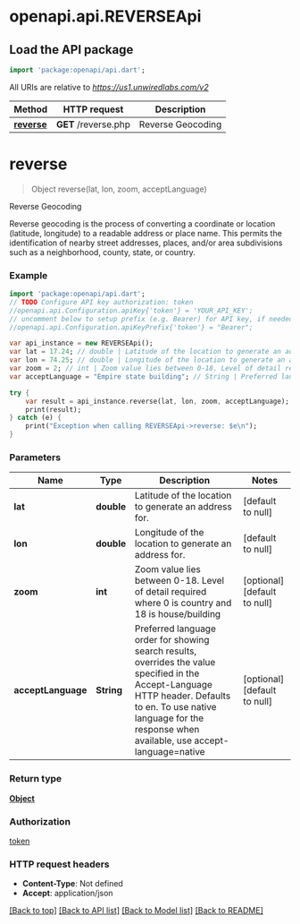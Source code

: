 # openapi.api.REVERSEApi

## Load the API package
```dart
import 'package:openapi/api.dart';
```

All URIs are relative to *https://us1.unwiredlabs.com/v2*

Method | HTTP request | Description
------------- | ------------- | -------------
[**reverse**](REVERSEApi.md#reverse) | **GET** /reverse.php | Reverse Geocoding


# **reverse**
> Object reverse(lat, lon, zoom, acceptLanguage)

Reverse Geocoding

Reverse geocoding is the process of converting a coordinate or location (latitude, longitude) to a readable address or place name. This permits the identification of nearby street addresses, places, and/or area subdivisions such as a neighborhood, county, state, or country.

### Example 
```dart
import 'package:openapi/api.dart';
// TODO Configure API key authorization: token
//openapi.api.Configuration.apiKey{'token'} = 'YOUR_API_KEY';
// uncomment below to setup prefix (e.g. Bearer) for API key, if needed
//openapi.api.Configuration.apiKeyPrefix{'token'} = "Bearer";

var api_instance = new REVERSEApi();
var lat = 17.24; // double | Latitude of the location to generate an address for.
var lon = 74.25; // double | Longitude of the location to generate an address for.
var zoom = 2; // int | Zoom value lies between 0-18. Level of detail required where 0 is country and 18 is house/building
var acceptLanguage = "Empire state building"; // String | Preferred language order for showing search results, overrides the value specified in the Accept-Language HTTP header. Defaults to en. To use native language for the response when available, use accept-language=native

try { 
    var result = api_instance.reverse(lat, lon, zoom, acceptLanguage);
    print(result);
} catch (e) {
    print("Exception when calling REVERSEApi->reverse: $e\n");
}
```

### Parameters

Name | Type | Description  | Notes
------------- | ------------- | ------------- | -------------
 **lat** | **double**| Latitude of the location to generate an address for. | [default to null]
 **lon** | **double**| Longitude of the location to generate an address for. | [default to null]
 **zoom** | **int**| Zoom value lies between 0-18. Level of detail required where 0 is country and 18 is house/building | [optional] [default to null]
 **acceptLanguage** | **String**| Preferred language order for showing search results, overrides the value specified in the Accept-Language HTTP header. Defaults to en. To use native language for the response when available, use accept-language&#x3D;native | [optional] [default to null]

### Return type

[**Object**](Object.md)

### Authorization

[token](../README.md#token)

### HTTP request headers

 - **Content-Type**: Not defined
 - **Accept**: application/json

[[Back to top]](#) [[Back to API list]](../README.md#documentation-for-api-endpoints) [[Back to Model list]](../README.md#documentation-for-models) [[Back to README]](../README.md)

